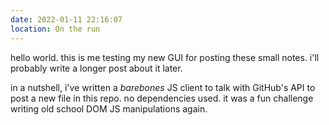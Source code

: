 ```yaml
---
date: 2022-01-11 22:16:07
location: On the run
---
```


hello world. this is me testing my new GUI for posting these small notes. i'll probably write a longer post about it later.

in a nutshell, i've written a *barebones* JS client to talk with GitHub's API to post a new file in this repo. no dependencies used. it was a fun challenge writing old school DOM JS manipulations again.

